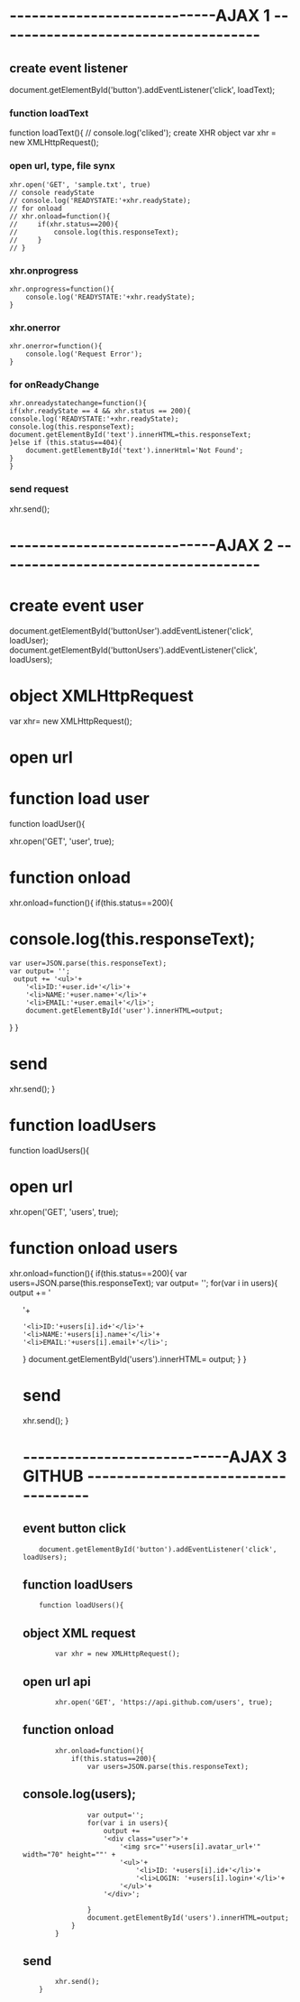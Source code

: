 # ----------------------------AJAX 1 ------------------------------------
## create event listener
document.getElementById('button').addEventListener('click', loadText);

### function loadText
function loadText(){
    // console.log('cliked');
     create XHR object
    var xhr = new XMLHttpRequest();
### open url, type, file synx
    xhr.open('GET', 'sample.txt', true)
    // console readyState
    // console.log('READYSTATE:'+xhr.readyState);
    // for onload
    // xhr.onload=function(){
    //     if(xhr.status==200){
    //         console.log(this.responseText);
    //     }
    // }
### xhr.onprogress
    xhr.onprogress=function(){
        console.log('READYSTATE:'+xhr.readyState);
    }
### xhr.onerror
    xhr.onerror=function(){
        console.log('Request Error');
    }
### for onReadyChange
    xhr.onreadystatechange=function(){
    if(xhr.readyState == 4 && xhr.status == 200){
    console.log('READYSTATE:'+xhr.readyState);
    console.log(this.responseText);
    document.getElementById('text').innerHTML=this.responseText;
    }else if (this.status==404){
        document.getElementById('text').innerHtml='Not Found';
    }
    }
### send request
xhr.send();
# ----------------------------AJAX 2 ------------------------------------

# create event user
document.getElementById('buttonUser').addEventListener('click', loadUser);
document.getElementById('buttonUsers').addEventListener('click', loadUsers);
# object XMLHttpRequest
var xhr= new XMLHttpRequest();
# open url
# function load user
function loadUser(){
           
xhr.open('GET', 'user', true);
# function onload 
xhr.onload=function(){
if(this.status==200){
# console.log(this.responseText);
    var user=JSON.parse(this.responseText);
    var output= '';
     output += '<ul>'+
        '<li>ID:'+user.id+'</li>'+
        '<li>NAME:'+user.name+'</li>'+
        '<li>EMAIL:'+user.email+'</li>';
        document.getElementById('user').innerHTML=output;
}
}
# send
xhr.send();
}
# function loadUsers
function loadUsers(){
# open url
xhr.open('GET', 'users', true);
# function onload users
xhr.onload=function(){
if(this.status==200){
var users=JSON.parse(this.responseText);
var output= '';
for(var i in users){
     output += '<ul>'+

    '<li>ID:'+users[i].id+'</li>'+
    '<li>NAME:'+users[i].name+'</li>'+
    '<li>EMAIL:'+users[i].email+'</li>';
}
document.getElementById('users').innerHTML= output;
}
}
# send
xhr.send();
}
# ----------------------------AJAX 3 GITHUB  ------------------------------------
## event button click
        document.getElementById('button').addEventListener('click', loadUsers);
## function loadUsers
        function loadUsers(){
## object XML request
            var xhr = new XMLHttpRequest();
## open url api
            xhr.open('GET', 'https://api.github.com/users', true);
## function onload
            xhr.onload=function(){
                if(this.status==200){
                    var users=JSON.parse(this.responseText);
## console.log(users);
                    var output='';
                    for(var i in users){
                        output += 
                        '<div class="user">'+
                            '<img src="'+users[i].avatar_url+'" width="70" height=""' +
                            '<ul>'+
                                '<li>ID: '+users[i].id+'</li>'+
                                '<li>LOGIN: '+users[i].login+'</li>'+
                            '</ul>'+
                        '</div>';

                    }
                    document.getElementById('users').innerHTML=output;
                }
            }
## send
            xhr.send();
        }